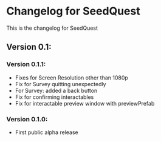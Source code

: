 # Changelog for SeedQuest

This is the changelog for SeedQuest

## Version 0.1:

### Version 0.1.1: 
- Fixes for Screen Resolution other than 1080p
- Fix for Survey quitting unexpectedly
- For Survey: added a back button
- Fix for confirming interactables
- Fix for interactable preview window with previewPrefab

### Version 0.1.0: 
- First public alpha release
